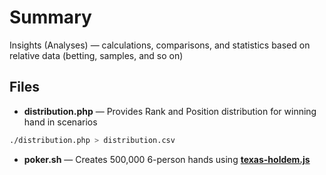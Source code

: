 # Summary

Insights (Analyses) — calculations, comparisons, and statistics based on relative data (betting, samples, and so on)

## Files

- **distribution.php** — Provides Rank and Position distribution for winning hand in scenarios
```bash 
./distribution.php > distribution.csv
```
- **poker.sh** — Creates 500,000 6-person hands using **[texas-holdem.js](https://github.com/wrightben/texas-holdem)**